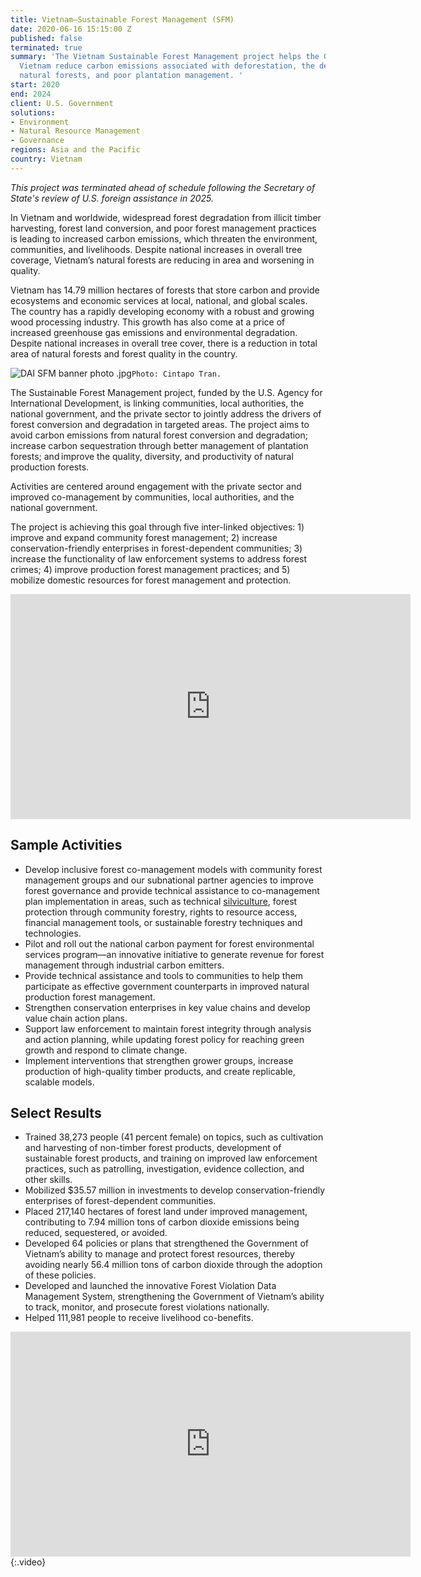 ```yaml
---
title: Vietnam—Sustainable Forest Management (SFM)
date: 2020-06-16 15:15:00 Z
published: false
terminated: true
summary: 'The Vietnam Sustainable Forest Management project helps the Government of
  Vietnam reduce carbon emissions associated with deforestation, the degradation of
  natural forests, and poor plantation management. '
start: 2020
end: 2024
client: U.S. Government
solutions:
- Environment
- Natural Resource Management
- Governance
regions: Asia and the Pacific
country: Vietnam
---
```


<aside><em>This project was terminated ahead of schedule following the Secretary of State's review of U.S. foreign assistance in 2025.</em></aside>

In Vietnam and worldwide, widespread forest degradation from illicit timber harvesting, forest land conversion, and poor forest management practices is leading to increased carbon emissions, which threaten the environment, communities, and livelihoods. Despite national increases in overall tree coverage, Vietnam’s natural forests are reducing in area and worsening in quality.   

Vietnam has 14.79 million hectares of forests that store carbon and provide ecosystems and economic services at local, national, and global scales. The country has a rapidly developing economy with a robust and growing wood processing industry. This growth has also come at a price of increased greenhouse gas emissions and environmental degradation. Despite national increases in overall tree cover, there is a reduction in total area of natural forests and forest quality in the country.

![DAI SFM banner photo .jpg](/uploads/DAI%20SFM%20banner%20photo%20.jpg)`Photo: Cintapo Tran.`

The Sustainable Forest Management project, funded by the U.S. Agency for International Development, is linking communities, local authorities, the national government, and the private sector to jointly address the drivers of forest conversion and degradation in targeted areas. The project aims to avoid carbon emissions from natural forest conversion and degradation; increase carbon sequestration through better management of plantation forests; and improve the quality, diversity, and productivity of natural production forests.   

Activities are centered around engagement with the private sector and improved co-management by communities, local authorities, and the national government.

The project is achieving this goal through five inter-linked objectives: 1) improve and expand community forest management; 2) increase conservation-friendly enterprises in forest-dependent communities; 3) increase the functionality of law enforcement systems to address forest crimes; 4) improve production forest management practices; and 5) mobilize domestic resources for forest management and protection.

<iframe src="https://player.vimeo.com/video/915106868" width="640" height="360" frameborder="0" allow="autoplay; fullscreen; picture-in-picture" allowfullscreen></iframe>

## Sample Activities

* Develop inclusive forest co-management models with community forest management groups and our subnational partner agencies to improve forest governance and provide technical assistance to co-management plan implementation in areas, such as technical [silviculture](https://en.wikipedia.org/wiki/Silviculture), forest protection through community forestry, rights to resource access, financial management tools, or sustainable forestry techniques and technologies.
* Pilot and roll out the national carbon payment for forest environmental services program—an innovative initiative to generate revenue for forest management through industrial carbon emitters.
* Provide technical assistance and tools to communities to help them participate as effective government counterparts in improved natural production forest management.
* Strengthen conservation enterprises in key value chains and develop value chain action plans.
* Support law enforcement to maintain forest integrity through analysis and action planning, while updating forest policy for reaching green growth and respond to climate change.
* Implement interventions that strengthen grower groups, increase production of high-quality timber products, and create replicable, scalable models.

## Select Results

* Trained 38,273 people (41 percent female)  on topics, such as cultivation and harvesting of non-timber forest products, development of sustainable forest products, and training on improved law enforcement practices, such as patrolling, investigation, evidence collection, and other skills.
* Mobilized $35.57 million in investments to develop conservation-friendly enterprises of forest-dependent communities.
* Placed 217,140 hectares of forest land under improved management, contributing to 7.94 million tons of carbon dioxide emissions being reduced, sequestered, or avoided.
* Developed 64 policies or plans that strengthened the Government of Vietnam’s ability to manage and protect forest resources, thereby avoiding nearly 56.4 million tons of carbon dioxide through the adoption of these policies.
* Developed and launched the innovative Forest Violation Data Management System, strengthening the Government of Vietnam’s ability to track, monitor, and prosecute forest violations nationally.
* Helped 111,981 people to receive livelihood co-benefits.

<iframe src="https://player.vimeo.com/video/889039813" width="640" height="360" frameborder="0" allow="autoplay; fullscreen; picture-in-picture" allowfullscreen></iframe>{:.video}
